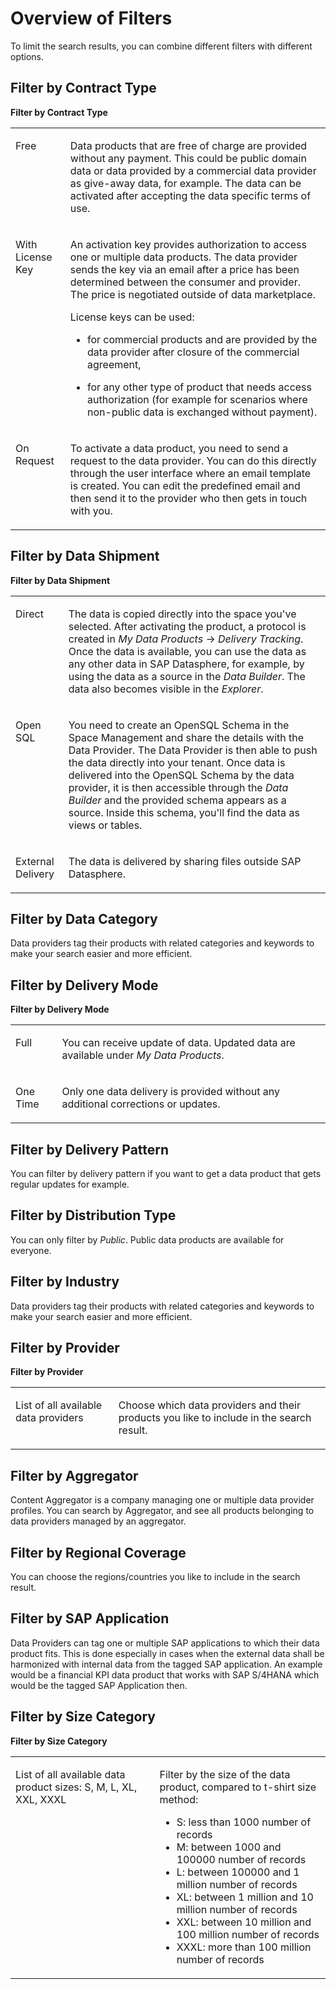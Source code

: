 <!-- loioe883a91727ae45ad9079123653d6e0e2 -->

# Overview of Filters

To limit the search results, you can combine different filters with different options.



<a name="loioe883a91727ae45ad9079123653d6e0e2__section_swf_gq3_g4b"/>

## Filter by Contract Type

**Filter by Contract Type**


<table>
<tr>
<td valign="top">

Free

</td>
<td valign="top">

Data products that are free of charge are provided without any payment. This could be public domain data or data provided by a commercial data provider as give-away data, for example. The data can be activated after accepting the data specific terms of use.

</td>
</tr>
<tr>
<td valign="top">

With License Key

</td>
<td valign="top">

An activation key provides authorization to access one or multiple data products. The data provider sends the key via an email after a price has been determined between the consumer and provider. The price is negotiated outside of data marketplace.

License keys can be used:

-   for commercial products and are provided by the data provider after closure of the commercial agreement,

-   for any other type of product that needs access authorization \(for example for scenarios where non-public data is exchanged without payment\).




</td>
</tr>
<tr>
<td valign="top">

On Request

</td>
<td valign="top">

To activate a data product, you need to send a request to the data provider. You can do this directly through the user interface where an email template is created. You can edit the predefined email and then send it to the provider who then gets in touch with you.

</td>
</tr>
</table>



<a name="loioe883a91727ae45ad9079123653d6e0e2__section_cst_f4w_brb"/>

## Filter by Data Shipment

**Filter by Data Shipment**


<table>
<tr>
<td valign="top">

Direct

</td>
<td valign="top">

The data is copied directly into the space you've selected. After activating the product, a protocol is created in *My Data Products* → *Delivery Tracking*. Once the data is available, you can use the data as any other data in SAP Datasphere, for example, by using the data as a source in the *Data Builder*. The data also becomes visible in the *Explorer*.

</td>
</tr>
<tr>
<td valign="top">

Open SQL

</td>
<td valign="top">

You need to create an OpenSQL Schema in the Space Management and share the details with the Data Provider. The Data Provider is then able to push the data directly into your tenant. Once data is delivered into the OpenSQL Schema by the data provider, it is then accessible through the *Data Builder* and the provided schema appears as a source. Inside this schema, you'll find the data as views or tables.

</td>
</tr>
<tr>
<td valign="top">

External Delivery

</td>
<td valign="top">

The data is delivered by sharing files outside SAP Datasphere.

</td>
</tr>
</table>



<a name="loioe883a91727ae45ad9079123653d6e0e2__section_zxw_2q3_g4b"/>

## Filter by Data Category

Data providers tag their products with related categories and keywords to make your search easier and more efficient.



<a name="loioe883a91727ae45ad9079123653d6e0e2__section_mvs_jmw_brb"/>

## Filter by Delivery Mode

**Filter by Delivery Mode**


<table>
<tr>
<td valign="top">

Full

</td>
<td valign="top">

You can receive update of data. Updated data are available under *My Data Products*.

</td>
</tr>
<tr>
<td valign="top">

One Time

</td>
<td valign="top">

Only one data delivery is provided without any additional corrections or updates.

</td>
</tr>
</table>



<a name="loioe883a91727ae45ad9079123653d6e0e2__section_t35_jmw_brb"/>

## Filter by Delivery Pattern

You can filter by delivery pattern if you want to get a data product that gets regular updates for example.



<a name="loioe883a91727ae45ad9079123653d6e0e2__section_r4r_fq3_g4b"/>

## Filter by Distribution Type

You can only filter by *Public*. Public data products are available for everyone.



<a name="loioe883a91727ae45ad9079123653d6e0e2__section_hfj_tww_brb"/>

## Filter by Industry

Data providers tag their products with related categories and keywords to make your search easier and more efficient.



<a name="loioe883a91727ae45ad9079123653d6e0e2__section_olj_43v_brb"/>

## Filter by Provider

**Filter by Provider**


<table>
<tr>
<td valign="top">

List of all available data providers

</td>
<td valign="top">

Choose which data providers and their products you like to include in the search result.

</td>
</tr>
</table>



<a name="loioe883a91727ae45ad9079123653d6e0e2__section_om4_hgz_1sb"/>

## Filter by Aggregator

Content Aggregator is a company managing one or multiple data provider profiles. You can search by Aggregator, and see all products belonging to data providers managed by an aggregator.



<a name="loioe883a91727ae45ad9079123653d6e0e2__section_tn4_zyw_brb"/>

## Filter by Regional Coverage

You can choose the regions/countries you like to include in the search result.



<a name="loioe883a91727ae45ad9079123653d6e0e2__section_ylr_tww_brb"/>

## Filter by SAP Application

Data Providers can tag one or multiple SAP applications to which their data product fits. This is done especially in cases when the external data shall be harmonized with internal data from the tagged SAP application. An example would be a financial KPI data product that works with SAP S/4HANA which would be the tagged SAP Application then.



<a name="loioe883a91727ae45ad9079123653d6e0e2__section_j1q_njv_brb"/>

## Filter by Size Category

**Filter by Size Category**


<table>
<tr>
<td valign="top">

List of all available data product sizes: S, M, L, XL, XXL, XXXL

</td>
<td valign="top">

Filter by the size of the data product, compared to t-shirt size method:

-   S: less than 1000 number of records
-   M: between 1000 and 100000 number of records
-   L: between 100000 and 1 million number of records
-   XL: between 1 million and 10 million number of records
-   XXL: between 10 million and 100 million number of records
-   XXXL: more than 100 million number of records



</td>
</tr>
</table>

